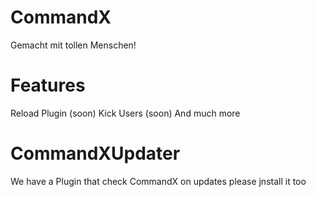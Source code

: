 # CommandX

Gemacht mit tollen Menschen!

# Features 

Reload Plugin (soon)
Kick Users (soon)
And much more 

# CommandXUpdater

We have a Plugin that check CommandX on updates please jnstall it too

